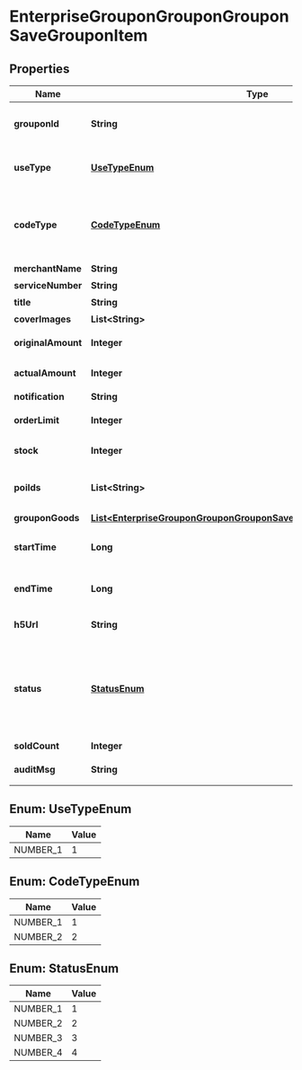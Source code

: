 # EnterpriseGrouponGrouponGrouponSaveGrouponItem

## Properties
Name | Type | Description | Notes
------------ | ------------- | ------------- | -------------
**grouponId** | **String** | 团购活动Id，审核失败修改用 |  [optional]
**useType** | [**UseTypeEnum**](#UseTypeEnum) | * 团购使用方式   * 1: 到店核销  | 
**codeType** | [**CodeTypeEnum**](#CodeTypeEnum) | * 券码生成的方式   * 1: 系统生成   * 2: 自定义上传  | 
**merchantName** | **String** | 商户名称 | 
**serviceNumber** | **String** | 联系电话 | 
**title** | **String** | 卡券标题 | 
**coverImages** | **List&lt;String&gt;** | 封面图 | 
**originalAmount** | **Integer** | 原价(单位分) | 
**actualAmount** | **Integer** | 实际金额(单位分) | 
**notification** | **String** | 团购须知 | 
**orderLimit** | **Integer** | 单用户购买数量上限 | 
**stock** | **Integer** | 团购活动库存总数 | 
**poiIds** | **List&lt;String&gt;** | * 绑定的POI 列表 默认展示全部门店  |  [optional]
**grouponGoods** | [**List&lt;EnterpriseGrouponGrouponGrouponSaveGrouponItemGrouponGoods&gt;**](EnterpriseGrouponGrouponGrouponSaveGrouponItemGrouponGoods.md) | 团购商品 | 
**startTime** | **Long** | * 活动开始时间 unix time  | 
**endTime** | **Long** | * 活动截止时间 unix time  | 
**h5Url** | **String** | 团购活动详情页链接 | 
**status** | [**StatusEnum**](#StatusEnum) | * 活动状态 创建时可以忽略  * 1：有效  * 2：审核中  * 3：审核失败  * 4：中止  |  [optional]
**soldCount** | **Integer** | 已售出数量 |  [optional]
**auditMsg** | **String** | 审核失败原因 |  [optional]

<a name="UseTypeEnum"></a>
## Enum: UseTypeEnum
Name | Value
---- | -----
NUMBER_1 | 1

<a name="CodeTypeEnum"></a>
## Enum: CodeTypeEnum
Name | Value
---- | -----
NUMBER_1 | 1
NUMBER_2 | 2

<a name="StatusEnum"></a>
## Enum: StatusEnum
Name | Value
---- | -----
NUMBER_1 | 1
NUMBER_2 | 2
NUMBER_3 | 3
NUMBER_4 | 4
